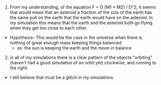 1) From my understanding, of the equation F = G (M1 * M2) / D^2, it seems that would 
mean that an asteroid a fraction of the size of the earth has the same pull on the earth
that the earth would have on the asteroid. In my simulation this means that the earth and the asteroid
both go flying when they get too close to each other.
* Hypothesis- This would be the case in the universe when there is nothing of great enough mass 
keeping things balanced
  * ex. the sun is keeping the earth and the moon in balance

2) in all of my simulations there is a clear pattern of the objects "orbiting" (haven't had a 
good simulation of an orbit yet) clockwise, and running to the right. 
* I still believe that must be a glitch in my simulations